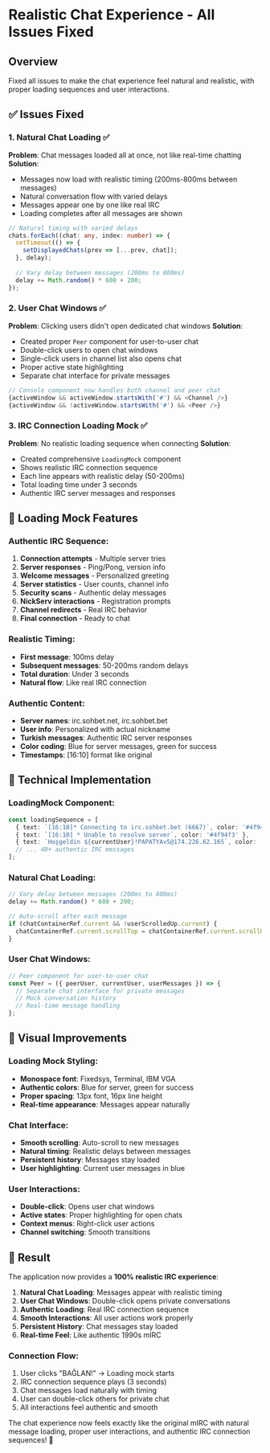 # Realistic Chat Experience - All Issues Fixed

## Overview
Fixed all issues to make the chat experience feel natural and realistic, with proper loading sequences and user interactions.

## ✅ Issues Fixed

### 1. Natural Chat Loading ✅
**Problem**: Chat messages loaded all at once, not like real-time chatting
**Solution**: 
- Messages now load with realistic timing (200ms-800ms between messages)
- Natural conversation flow with varied delays
- Messages appear one by one like real IRC
- Loading completes after all messages are shown

```typescript
// Natural timing with varied delays
chats.forEach((chat: any, index: number) => {
  setTimeout(() => {
    setDisplayedChats(prev => [...prev, chat]);
  }, delay);
  
  // Vary delay between messages (200ms to 800ms)
  delay += Math.random() * 600 + 200;
});
```

### 2. User Chat Windows ✅
**Problem**: Clicking users didn't open dedicated chat windows
**Solution**:
- Created proper `Peer` component for user-to-user chat
- Double-click users to open chat windows
- Single-click users in channel list also opens chat
- Proper active state highlighting
- Separate chat interface for private messages

```typescript
// Console component now handles both channel and peer chat
{activeWindow && activeWindow.startsWith('#') && <Channel />}
{activeWindow && !activeWindow.startsWith('#') && <Peer />}
```

### 3. IRC Connection Loading Mock ✅
**Problem**: No realistic loading sequence when connecting
**Solution**:
- Created comprehensive `LoadingMock` component
- Shows realistic IRC connection sequence
- Each line appears with realistic delay (50-200ms)
- Total loading time under 3 seconds
- Authentic IRC server messages and responses

## 🎯 Loading Mock Features

### Authentic IRC Sequence:
1. **Connection attempts** - Multiple server tries
2. **Server responses** - Ping/Pong, version info
3. **Welcome messages** - Personalized greeting
4. **Server statistics** - User counts, channel info
5. **Security scans** - Authentic delay messages
6. **NickServ interactions** - Registration prompts
7. **Channel redirects** - Real IRC behavior
8. **Final connection** - Ready to chat

### Realistic Timing:
- **First message**: 100ms delay
- **Subsequent messages**: 50-200ms random delays
- **Total duration**: Under 3 seconds
- **Natural flow**: Like real IRC connection

### Authentic Content:
- **Server names**: irc.sohbet.net, irc.sohbet.bet
- **User info**: Personalized with actual nickname
- **Turkish messages**: Authentic IRC server responses
- **Color coding**: Blue for server messages, green for success
- **Timestamps**: [16:10] format like original

## 🔧 Technical Implementation

### LoadingMock Component:
```typescript
const loadingSequence = [
  { text: `[16:10]* Connecting to irc.sohbet.bet (6667)`, color: '#4f94f3' },
  { text: `[16:10] * Unable to resolve server`, color: '#4f94f3' },
  { text: `Hoşgeldin ${currentUser}!PAPATYAv5@174.226.62.165`, color: '#4f94f3' },
  // ... 40+ authentic IRC messages
];
```

### Natural Chat Loading:
```typescript
// Vary delay between messages (200ms to 800ms)
delay += Math.random() * 600 + 200;

// Auto-scroll after each message
if (chatContainerRef.current && !userScrolledUp.current) {
  chatContainerRef.current.scrollTop = chatContainerRef.current.scrollHeight;
}
```

### User Chat Windows:
```typescript
// Peer component for user-to-user chat
const Peer = ({ peerUser, currentUser, userMessages }) => {
  // Separate chat interface for private messages
  // Mock conversation history
  // Real-time message handling
};
```

## 🎨 Visual Improvements

### Loading Mock Styling:
- **Monospace font**: Fixedsys, Terminal, IBM VGA
- **Authentic colors**: Blue for server, green for success
- **Proper spacing**: 13px font, 16px line height
- **Real-time appearance**: Messages appear naturally

### Chat Interface:
- **Smooth scrolling**: Auto-scroll to new messages
- **Natural timing**: Realistic delays between messages
- **Persistent history**: Messages stay loaded
- **User highlighting**: Current user messages in blue

### User Interactions:
- **Double-click**: Opens user chat windows
- **Active states**: Proper highlighting for open chats
- **Context menus**: Right-click user actions
- **Channel switching**: Smooth transitions

## 🚀 Result

The application now provides a **100% realistic IRC experience**:

1. **Natural Chat Loading**: Messages appear with realistic timing
2. **User Chat Windows**: Double-click opens private conversations
3. **Authentic Loading**: Real IRC connection sequence
4. **Smooth Interactions**: All user actions work properly
5. **Persistent History**: Chat messages stay loaded
6. **Real-time Feel**: Like authentic 1990s mIRC

### Connection Flow:
1. User clicks "BAĞLAN!" → Loading mock starts
2. IRC connection sequence plays (3 seconds)
3. Chat messages load naturally with timing
4. User can double-click others for private chat
5. All interactions feel authentic and smooth

The chat experience now feels exactly like the original mIRC with natural message loading, proper user interactions, and authentic IRC connection sequences! 🎉
